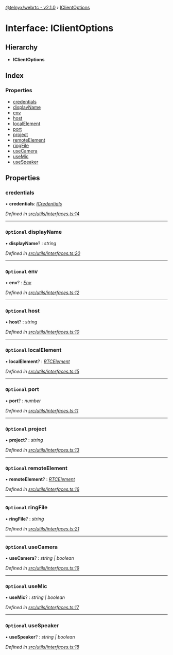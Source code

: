 [@telnyx/webrtc - v2.1.0](../README.md) › [IClientOptions](iclientoptions.md)

# Interface: IClientOptions

## Hierarchy

* **IClientOptions**

## Index

### Properties

* [credentials](iclientoptions.md#credentials)
* [displayName](iclientoptions.md#optional-displayname)
* [env](iclientoptions.md#optional-env)
* [host](iclientoptions.md#optional-host)
* [localElement](iclientoptions.md#optional-localelement)
* [port](iclientoptions.md#optional-port)
* [project](iclientoptions.md#optional-project)
* [remoteElement](iclientoptions.md#optional-remoteelement)
* [ringFile](iclientoptions.md#optional-ringfile)
* [useCamera](iclientoptions.md#optional-usecamera)
* [useMic](iclientoptions.md#optional-usemic)
* [useSpeaker](iclientoptions.md#optional-usespeaker)

## Properties

###  credentials

• **credentials**: *[ICredentials](icredentials.md)*

*Defined in [src/utils/interfaces.ts:14](https://github.com/team-telnyx/webrtc/blob/649bf48/src/utils/interfaces.ts#L14)*

___

### `Optional` displayName

• **displayName**? : *string*

*Defined in [src/utils/interfaces.ts:20](https://github.com/team-telnyx/webrtc/blob/649bf48/src/utils/interfaces.ts#L20)*

___

### `Optional` env

• **env**? : *[Env](../README.md#env)*

*Defined in [src/utils/interfaces.ts:12](https://github.com/team-telnyx/webrtc/blob/649bf48/src/utils/interfaces.ts#L12)*

___

### `Optional` host

• **host**? : *string*

*Defined in [src/utils/interfaces.ts:10](https://github.com/team-telnyx/webrtc/blob/649bf48/src/utils/interfaces.ts#L10)*

___

### `Optional` localElement

• **localElement**? : *[RTCElement](../README.md#rtcelement)*

*Defined in [src/utils/interfaces.ts:15](https://github.com/team-telnyx/webrtc/blob/649bf48/src/utils/interfaces.ts#L15)*

___

### `Optional` port

• **port**? : *number*

*Defined in [src/utils/interfaces.ts:11](https://github.com/team-telnyx/webrtc/blob/649bf48/src/utils/interfaces.ts#L11)*

___

### `Optional` project

• **project**? : *string*

*Defined in [src/utils/interfaces.ts:13](https://github.com/team-telnyx/webrtc/blob/649bf48/src/utils/interfaces.ts#L13)*

___

### `Optional` remoteElement

• **remoteElement**? : *[RTCElement](../README.md#rtcelement)*

*Defined in [src/utils/interfaces.ts:16](https://github.com/team-telnyx/webrtc/blob/649bf48/src/utils/interfaces.ts#L16)*

___

### `Optional` ringFile

• **ringFile**? : *string*

*Defined in [src/utils/interfaces.ts:21](https://github.com/team-telnyx/webrtc/blob/649bf48/src/utils/interfaces.ts#L21)*

___

### `Optional` useCamera

• **useCamera**? : *string | boolean*

*Defined in [src/utils/interfaces.ts:19](https://github.com/team-telnyx/webrtc/blob/649bf48/src/utils/interfaces.ts#L19)*

___

### `Optional` useMic

• **useMic**? : *string | boolean*

*Defined in [src/utils/interfaces.ts:17](https://github.com/team-telnyx/webrtc/blob/649bf48/src/utils/interfaces.ts#L17)*

___

### `Optional` useSpeaker

• **useSpeaker**? : *string | boolean*

*Defined in [src/utils/interfaces.ts:18](https://github.com/team-telnyx/webrtc/blob/649bf48/src/utils/interfaces.ts#L18)*
